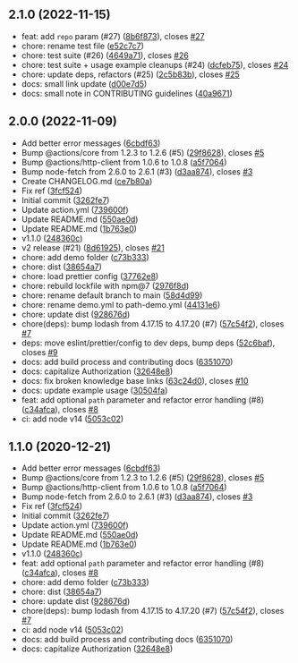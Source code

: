 ## 2.1.0 (2022-11-15)

* feat: add `repo` param (#27) ([8b6f873](https://github.com/kanadgupta/glitch-sync/commit/8b6f873)), closes [#27](https://github.com/kanadgupta/glitch-sync/issues/27)
* chore: rename test file ([e52c7c7](https://github.com/kanadgupta/glitch-sync/commit/e52c7c7))
* chore: test suite (#26) ([4649a71](https://github.com/kanadgupta/glitch-sync/commit/4649a71)), closes [#26](https://github.com/kanadgupta/glitch-sync/issues/26)
* chore: test suite + usage example cleanups (#24) ([dcfeb75](https://github.com/kanadgupta/glitch-sync/commit/dcfeb75)), closes [#24](https://github.com/kanadgupta/glitch-sync/issues/24)
* chore: update deps, refactors (#25) ([2c5b83b](https://github.com/kanadgupta/glitch-sync/commit/2c5b83b)), closes [#25](https://github.com/kanadgupta/glitch-sync/issues/25)
* docs: small link update ([d00e7d5](https://github.com/kanadgupta/glitch-sync/commit/d00e7d5))
* docs: small note in CONTRIBUTING guidelines ([40a9671](https://github.com/kanadgupta/glitch-sync/commit/40a9671))



## 2.0.0 (2022-11-09)

* Add better error messages ([6cbdf63](https://github.com/kanadgupta/glitch-sync/commit/6cbdf63))
* Bump @actions/core from 1.2.3 to 1.2.6 (#5) ([29f8628](https://github.com/kanadgupta/glitch-sync/commit/29f8628)), closes [#5](https://github.com/kanadgupta/glitch-sync/issues/5)
* Bump @actions/http-client from 1.0.6 to 1.0.8 ([a5f7064](https://github.com/kanadgupta/glitch-sync/commit/a5f7064))
* Bump node-fetch from 2.6.0 to 2.6.1 (#3) ([d3aa874](https://github.com/kanadgupta/glitch-sync/commit/d3aa874)), closes [#3](https://github.com/kanadgupta/glitch-sync/issues/3)
* Create CHANGELOG.md ([ce7b80a](https://github.com/kanadgupta/glitch-sync/commit/ce7b80a))
* Fix ref ([3fcf524](https://github.com/kanadgupta/glitch-sync/commit/3fcf524))
* Initial commit ([3262fe7](https://github.com/kanadgupta/glitch-sync/commit/3262fe7))
* Update action.yml ([739600f](https://github.com/kanadgupta/glitch-sync/commit/739600f))
* Update README.md ([550ae0d](https://github.com/kanadgupta/glitch-sync/commit/550ae0d))
* Update README.md ([1b763e0](https://github.com/kanadgupta/glitch-sync/commit/1b763e0))
* v1.1.0 ([248360c](https://github.com/kanadgupta/glitch-sync/commit/248360c))
* v2 release (#21) ([8d61925](https://github.com/kanadgupta/glitch-sync/commit/8d61925)), closes [#21](https://github.com/kanadgupta/glitch-sync/issues/21)
* chore: add demo folder ([c73b333](https://github.com/kanadgupta/glitch-sync/commit/c73b333))
* chore: dist ([38654a7](https://github.com/kanadgupta/glitch-sync/commit/38654a7))
* chore: load prettier config ([37762e8](https://github.com/kanadgupta/glitch-sync/commit/37762e8))
* chore: rebuild lockfile with npm@7 ([2976f8d](https://github.com/kanadgupta/glitch-sync/commit/2976f8d))
* chore: rename default branch to main ([58d4d99](https://github.com/kanadgupta/glitch-sync/commit/58d4d99))
* chore: rename demo.yml to path-demo.yml ([44131e6](https://github.com/kanadgupta/glitch-sync/commit/44131e6))
* chore: update dist ([928676d](https://github.com/kanadgupta/glitch-sync/commit/928676d))
* chore(deps): bump lodash from 4.17.15 to 4.17.20 (#7) ([57c54f2](https://github.com/kanadgupta/glitch-sync/commit/57c54f2)), closes [#7](https://github.com/kanadgupta/glitch-sync/issues/7)
* deps: move eslint/prettier/config to dev deps, bump deps ([52c6baf](https://github.com/kanadgupta/glitch-sync/commit/52c6baf)), closes [#9](https://github.com/kanadgupta/glitch-sync/issues/9)
* docs: add build process and contributing docs ([6351070](https://github.com/kanadgupta/glitch-sync/commit/6351070))
* docs: capitalize Authorization ([32648e8](https://github.com/kanadgupta/glitch-sync/commit/32648e8))
* docs: fix broken knowledge base links ([63c24d0](https://github.com/kanadgupta/glitch-sync/commit/63c24d0)), closes [#10](https://github.com/kanadgupta/glitch-sync/issues/10)
* docs: update example usage ([30504fa](https://github.com/kanadgupta/glitch-sync/commit/30504fa))
* feat: add optional `path` parameter and refactor error handling (#8) ([c34afca](https://github.com/kanadgupta/glitch-sync/commit/c34afca)), closes [#8](https://github.com/kanadgupta/glitch-sync/issues/8)
* ci: add node v14 ([5053c02](https://github.com/kanadgupta/glitch-sync/commit/5053c02))



## 1.1.0 (2020-12-21)

* Add better error messages ([6cbdf63](https://github.com/kanadgupta/glitch-sync/commit/6cbdf63))
* Bump @actions/core from 1.2.3 to 1.2.6 (#5) ([29f8628](https://github.com/kanadgupta/glitch-sync/commit/29f8628)), closes [#5](https://github.com/kanadgupta/glitch-sync/issues/5)
* Bump @actions/http-client from 1.0.6 to 1.0.8 ([a5f7064](https://github.com/kanadgupta/glitch-sync/commit/a5f7064))
* Bump node-fetch from 2.6.0 to 2.6.1 (#3) ([d3aa874](https://github.com/kanadgupta/glitch-sync/commit/d3aa874)), closes [#3](https://github.com/kanadgupta/glitch-sync/issues/3)
* Fix ref ([3fcf524](https://github.com/kanadgupta/glitch-sync/commit/3fcf524))
* Initial commit ([3262fe7](https://github.com/kanadgupta/glitch-sync/commit/3262fe7))
* Update action.yml ([739600f](https://github.com/kanadgupta/glitch-sync/commit/739600f))
* Update README.md ([550ae0d](https://github.com/kanadgupta/glitch-sync/commit/550ae0d))
* Update README.md ([1b763e0](https://github.com/kanadgupta/glitch-sync/commit/1b763e0))
* v1.1.0 ([248360c](https://github.com/kanadgupta/glitch-sync/commit/248360c))
* feat: add optional `path` parameter and refactor error handling (#8) ([c34afca](https://github.com/kanadgupta/glitch-sync/commit/c34afca)), closes [#8](https://github.com/kanadgupta/glitch-sync/issues/8)
* chore: add demo folder ([c73b333](https://github.com/kanadgupta/glitch-sync/commit/c73b333))
* chore: dist ([38654a7](https://github.com/kanadgupta/glitch-sync/commit/38654a7))
* chore: update dist ([928676d](https://github.com/kanadgupta/glitch-sync/commit/928676d))
* chore(deps): bump lodash from 4.17.15 to 4.17.20 (#7) ([57c54f2](https://github.com/kanadgupta/glitch-sync/commit/57c54f2)), closes [#7](https://github.com/kanadgupta/glitch-sync/issues/7)
* ci: add node v14 ([5053c02](https://github.com/kanadgupta/glitch-sync/commit/5053c02))
* docs: add build process and contributing docs ([6351070](https://github.com/kanadgupta/glitch-sync/commit/6351070))
* docs: capitalize Authorization ([32648e8](https://github.com/kanadgupta/glitch-sync/commit/32648e8))
